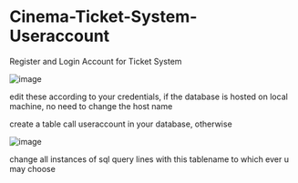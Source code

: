 # Cinema-Ticket-System-Useraccount
Register and Login Account for Ticket System

![image](https://user-images.githubusercontent.com/77912443/230767285-08fa6564-8d19-451b-8c61-3a1376166573.png)

edit these according to your credentials, if the database is hosted on local machine, no need to change the host name

create a table call useraccount in your database, otherwise 

![image](https://user-images.githubusercontent.com/77912443/230767352-8ed2a9f1-ae7c-4147-a7c0-7e25840afccb.png)

change all instances of sql query lines with this tablename to which ever u may choose

